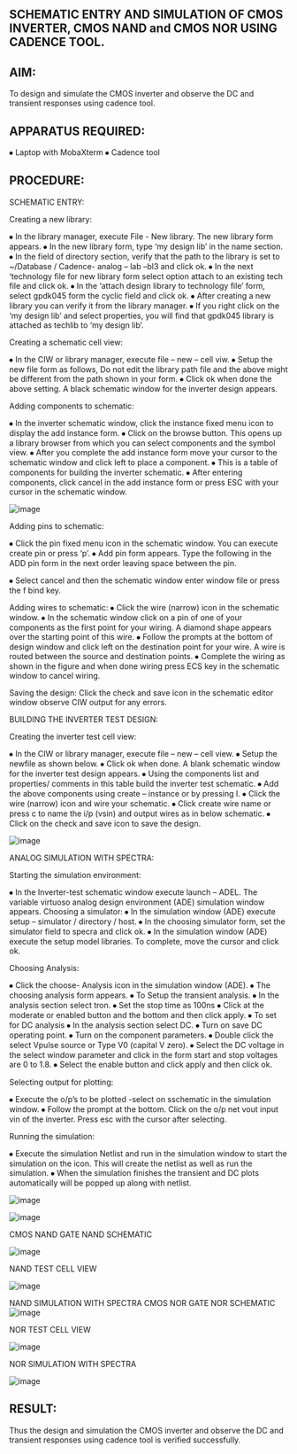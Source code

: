 ## SCHEMATIC ENTRY AND SIMULATION OF CMOS INVERTER, CMOS NAND and CMOS NOR USING CADENCE TOOL.


## AIM:
To design and simulate the CMOS inverter and observe the DC and transient responses using cadence tool.

## APPARATUS REQUIRED:
⦁ Laptop with MobaXterm
⦁ Cadence tool

## PROCEDURE:

SCHEMATIC ENTRY:

Creating a new library:



⦁ In the library manager, execute File - New library. The new library form appears. ⦁ In the new library form, type ‘my design lib’ in the name section. ⦁ In the field of directory section, verify that the path to the library is set to ~/Database / Cadence- analog – lab –bl3 and click ok. ⦁ In the next ‘technology file for new library form select option attach to an existing tech file and click ok. ⦁ In the ‘attach design library to technology file’ form, select gpdk045 form the cyclic field and click ok. ⦁ After creating a new library you can verify it from the library manager. ⦁ If you right click on the ‘my design lib’ and select properties, you will find that gpdk045 library is attached as techlib to ‘my design lib’.

Creating a schematic cell view:



⦁ In the CIW or library manager, execute file – new – cell viw. ⦁ Setup the new file form as follows, Do not edit the library path file and the above might be different from the path shown in your form. ⦁ Click ok when done the above setting. A black schematic window for the inverter design appears.

Adding components to schematic:



⦁ In the inverter schematic window, click the instance fixed menu icon to display the add instance form. ⦁ Click on the browse button. This opens up a library browser from which you can select components and the symbol view. ⦁ After you complete the add instance form move your cursor to the schematic window and click left to place a component. ⦁ This is a table of components for building the inverter schematic. ⦁ After entering components, click cancel in the add instance form or press ESC with your cursor in the schematic window.




![image](https://github.com/shridharshini8524/VLSI-LAB-EXP-6/assets/148639799/bfd7bae5-8cd7-4e3c-86fc-6fa2d7610ea3)



Adding pins to schematic:


⦁ Click the pin fixed menu icon in the schematic window. You can execute create pin or press ‘p’. ⦁ Add pin form appears. Type the following in the ADD pin form in the next order leaving space between the pin.

⦁ Select cancel and then the schematic window enter window file or press the f bind key.



Adding wires to schematic:
⦁ Click the wire (narrow) icon in the schematic window. ⦁ In the schematic window click on a pin of one of your components as the first point for your wiring. A diamond shape appears over the starting point of this wire. ⦁ Follow the prompts at the bottom of design window and click left on the destination point for your wire. A wire is routed between the source and destination points. ⦁ Complete the wiring as shown in the figure and when done wiring press ECS key in the schematic window to cancel wiring.



Saving the design:
Click the check and save icon in the schematic editor window observe CIW output for any errors.

BUILDING THE INVERTER TEST DESIGN:


Creating the inverter test cell view:


⦁ In the CIW or library manager, execute file – new – cell view. ⦁ Setup the newfile as shown below. ⦁ Click ok when done. A blank schematic window for the inverter test design appears. ⦁ Using the components list and properties/ comments in this table build the inverter test schematic. ⦁ Add the above components using create – instance or by pressing I. ⦁ Click the wire (narrow) icon and wire your schematic. ⦁ Click create wire name or press c to name the i/p (vsin) and output wires as in below schematic. ⦁ Click on the check and save icon to save the design.



![image](https://github.com/shridharshini8524/VLSI-LAB-EXP-6/assets/148639799/48fea175-e10d-485f-971f-023fb8c46702)


ANALOG SIMULATION WITH SPECTRA:


Starting the simulation environment:


⦁ In the Inverter-test schematic window execute launch – ADEL. The variable virtuoso analog design environment (ADE) simulation window appears. Choosing a simulator: ⦁ In the simulation window (ADE) execute setup – simulator / directory / host. ⦁ In the choosing simulator form, set the simulator field to specra and click ok. ⦁ In the simulation window (ADE) execute the setup model libraries. To complete, move the cursor and click ok.



Choosing Analysis:



⦁ Click the choose- Analysis icon in the simulation window (ADE). ⦁ The choosing analysis form appears. ⦁ To Setup the transient analysis. ⦁ In the analysis section select tron. ⦁ Set the stop time as 100ns ⦁ Click at the moderate or enabled button and the bottom and then click apply. ⦁ To set for DC analysis ⦁ In the analysis section select DC. ⦁ Turn on save DC operating point. ⦁ Turn on the component parameters. ⦁ Double click the select Vpulse source or Type V0 (capital V zero). ⦁ Select the DC voltage in the select window parameter and click in the form start and stop voltages are 0 to 1.8. ⦁ Select the enable button and click apply and then click ok.



Selecting output for plotting:


⦁ Execute the o/p’s to be plotted -select on sschematic in the simulation window. ⦁ Follow the prompt at the bottom. Click on the o/p net vout input vin of the inverter. Press esc with the cursor after selecting.



Running the simulation:


⦁ Execute the simulation Netlist and run in the simulation window to start the simulation on the icon. This will create the netlist as well as run the simulation. ⦁ When the simulation finishes the transient and DC plots automatically will be popped up along with netlist.




![image](https://github.com/shridharshini8524/VLSI-LAB-EXP-6/assets/148639799/618a1725-c01c-4fe7-ae37-50d1efb57706)




![image](https://github.com/shridharshini8524/VLSI-LAB-EXP-6/assets/148639799/efca61ac-5fce-4509-b2b4-6b56d3696021)



CMOS NAND GATE
NAND SCHEMATIC


![image](https://github.com/shridharshini8524/VLSI-LAB-EXP-6/assets/148639799/39244d27-fd16-48f0-a82a-8364788d8ddf)


NAND TEST CELL VIEW



![image](https://github.com/shridharshini8524/VLSI-LAB-EXP-6/assets/148639799/ea0229bf-28dc-42c0-a965-83aa08e15927)




NAND SIMULATION WITH SPECTRA
CMOS NOR GATE NOR SCHEMATIC
![image](https://github.com/shridharshini8524/VLSI-LAB-EXP-6/assets/148639799/51ed2331-e1e9-496e-acac-198adc4f1c25)




NOR TEST CELL VIEW



![image](https://github.com/shridharshini8524/VLSI-LAB-EXP-6/assets/148639799/7655cc01-ee92-4f8c-9c6b-b895ee679813)




NOR SIMULATION WITH SPECTRA



![image](https://github.com/shridharshini8524/VLSI-LAB-EXP-6/assets/148639799/8ca311fa-a51c-4e14-90dd-65a38a1fbf7d)



## RESULT:
Thus the design and simulation the CMOS inverter and observe the DC and transient responses using cadence tool is verified successfully.
